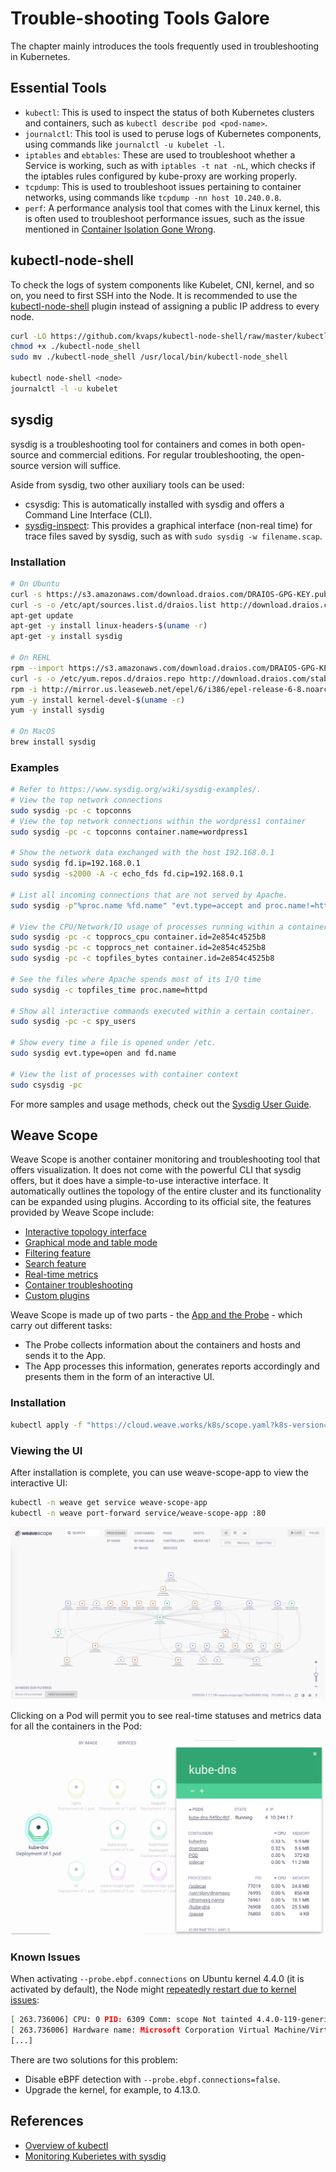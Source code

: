 # Trouble-shooting Tools Galore

The chapter mainly introduces the tools frequently used in troubleshooting in Kubernetes.

## Essential Tools

* `kubectl`: This is used to inspect the status of both Kubernetes clusters and containers, such as `kubectl describe pod <pod-name>`.
* `journalctl`: This tool is used to peruse logs of Kubernetes components, using commands like `journalctl -u kubelet -l`.
* `iptables` and `ebtables`: These are used to troubleshoot whether a Service is working, such as with `iptables -t nat -nL`, which checks if the iptables rules configured by kube-proxy are working properly.
* `tcpdump`: This is used to troubleshoot issues pertaining to container networks, using commands like `tcpdump -nn host 10.240.0.8`.
* `perf`: A performance analysis tool that comes with the Linux kernel, this is often used to troubleshoot performance issues, such as the issue mentioned in [Container Isolation Gone Wrong](https://dzone.com/articles/container-isolation-gone-wrong).

## kubectl-node-shell

To check the logs of system components like Kubelet, CNI, kernel, and so on, you need to first SSH into the Node. It is recommended to use the [kubectl-node-shell](https://github.com/kvaps/kubectl-node-shell) plugin instead of assigning a public IP address to every node.

```bash
curl -LO https://github.com/kvaps/kubectl-node-shell/raw/master/kubectl-node_shell
chmod +x ./kubectl-node_shell
sudo mv ./kubectl-node_shell /usr/local/bin/kubectl-node_shell

kubectl node-shell <node>
journalctl -l -u kubelet
```

## sysdig

sysdig is a troubleshooting tool for containers and comes in both open-source and commercial editions. For regular troubleshooting, the open-source version will suffice.

Aside from sysdig, two other auxiliary tools can be used:

* csysdig: This is automatically installed with sysdig and offers a Command Line Interface (CLI).
* [sysdig-inspect](https://github.com/draios/sysdig-inspect): This provides a graphical interface (non-real time) for trace files saved by sysdig, such as with `sudo sysdig -w filename.scap`.

### Installation

```bash
# On Ubuntu
curl -s https://s3.amazonaws.com/download.draios.com/DRAIOS-GPG-KEY.public | apt-key add -
curl -s -o /etc/apt/sources.list.d/draios.list http://download.draios.com/stable/deb/draios.list
apt-get update
apt-get -y install linux-headers-$(uname -r)
apt-get -y install sysdig

# On REHL
rpm --import https://s3.amazonaws.com/download.draios.com/DRAIOS-GPG-KEY.public
curl -s -o /etc/yum.repos.d/draios.repo http://download.draios.com/stable/rpm/draios.repo
rpm -i http://mirror.us.leaseweb.net/epel/6/i386/epel-release-6-8.noarch.rpm
yum -y install kernel-devel-$(uname -r)
yum -y install sysdig

# On MacOS
brew install sysdig
```

### Examples

```bash
# Refer to https://www.sysdig.org/wiki/sysdig-examples/.
# View the top network connections
sudo sysdig -pc -c topconns
# View the top network connections within the wordpress1 container
sudo sysdig -pc -c topconns container.name=wordpress1

# Show the network data exchanged with the host 192.168.0.1
sudo sysdig fd.ip=192.168.0.1
sudo sysdig -s2000 -A -c echo_fds fd.cip=192.168.0.1

# List all incoming connections that are not served by Apache.
sudo sysdig -p"%proc.name %fd.name" "evt.type=accept and proc.name!=httpd"

# View the CPU/Network/IO usage of processes running within a container.
sudo sysdig -pc -c topprocs_cpu container.id=2e854c4525b8
sudo sysdig -pc -c topprocs_net container.id=2e854c4525b8
sudo sysdig -pc -c topfiles_bytes container.id=2e854c4525b8

# See the files where Apache spends most of its I/O time
sudo sysdig -c topfiles_time proc.name=httpd

# Show all interactive commands executed within a certain container.
sudo sysdig -pc -c spy_users 

# Show every time a file is opened under /etc.
sudo sysdig evt.type=open and fd.name

# View the list of processes with container context
sudo csysdig -pc
```

For more samples and usage methods, check out the [Sysdig User Guide](https://github.com/draios/sysdig/wiki/Sysdig-User-Guide).

## Weave Scope

Weave Scope is another container monitoring and troubleshooting tool that offers visualization. It does not come with the powerful CLI that sysdig offers, but it does have a simple-to-use interactive interface. It automatically outlines the topology of the entire cluster and its functionality can be expanded using plugins. According to its official site, the features provided by Weave Scope include:

* [Interactive topology interface](https://www.weave.works/docs/scope/latest/features/#topology-mapping)
* [Graphical mode and table mode](https://www.weave.works/docs/scope/latest/features/#mode)
* [Filtering feature](https://www.weave.works/docs/scope/latest/features/#flexible-filtering)
* [Search feature](https://www.weave.works/docs/scope/latest/features/#powerful-search)
* [Real-time metrics](https://www.weave.works/docs/scope/latest/features/#real-time-app-and-container-metrics)
* [Container troubleshooting](https://www.weave.works/docs/scope/latest/features/#interact-with-and-manage-containers)
* [Custom plugins](https://www.weave.works/docs/scope/latest/features/#custom-plugins)

Weave Scope is made up of two parts - the [App and the Probe](https://www.weave.works/docs/scope/latest/how-it-works) - which carry out different tasks:

* The Probe collects information about the containers and hosts and sends it to the App.
* The App processes this information, generates reports accordingly and presents them in the form of an interactive UI.

### Installation

```bash
kubectl apply -f "https://cloud.weave.works/k8s/scope.yaml?k8s-version=$(kubectl version | base64 | tr -d '\n')&k8s-service-type=LoadBalancer"
```

### Viewing the UI

After installation is complete, you can use weave-scope-app to view the interactive UI:

```bash
kubectl -n weave get service weave-scope-app
kubectl -n weave port-forward service/weave-scope-app :80
```

![](../.gitbook/assets/weave-scope%20%2810%29.png)

Clicking on a Pod will permit you to see real-time statuses and metrics data for all the containers in the Pod:

![](../.gitbook/assets/scope-pod%20%287%29.png)

### Known Issues

When activating `--probe.ebpf.connections` on Ubuntu kernel 4.4.0 (it is activated by default), the Node might [repeatedly restart due to kernel issues](https://github.com/weaveworks/scope/issues/3131):

```bash
[ 263.736006] CPU: 0 PID: 6309 Comm: scope Not tainted 4.4.0-119-generic #143-Ubuntu
[ 263.736006] Hardware name: Microsoft Corporation Virtual Machine/Virtual Machine, BIOS 090007 06/02/2017
[...]
```

There are two solutions for this problem:

* Disable eBPF detection with `--probe.ebpf.connections=false`.
* Upgrade the kernel, for example, to 4.13.0.

## References

* [Overview of kubectl](https://kubernetes.io/docs/reference/kubectl/overview/)
* [Monitoring Kuberietes with sysdig](https://sysdig.com/blog/kubernetes-service-discovery-docker/)